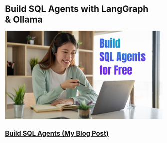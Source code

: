# Build SQL Agents with LangGraph & Ollama
![](https://github.com/TirendazAcademy/SQL-converter-app/blob/main/Images/image.jpg?raw=true)

## [Build SQL Agents (My Blog Post)](https://levelup.gitconnected.com/building-sql-agents-with-langgraph-ollama-a-step-by-step-guide-2948703eef63)

